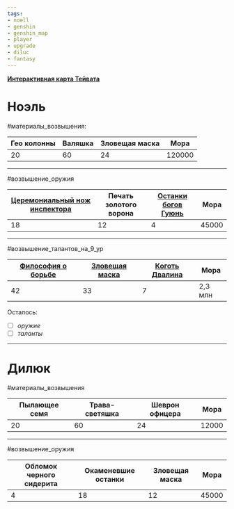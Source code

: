 ```yaml
---
tags:
- noell
- genshin
- genshin_map
- player
- upgrade
- diluc
- fantasy
---
```

**[Интерактивная карта Тейвата](https://genshin-impact-map.appsample.com/)**
# Ноэль


#материалы_возвышения:

|Гео колонны|Валяшка|Зловещая маска|Мора|
| - | - | - | - |
|20|60|24|120000|

---
#возвышение_оружия

|[Церемониальный нож инспектора](https://genshin-info.ru/wiki/predmety/uluchshenie-personazhey-i-oruzhiya/obychnye-materialy-uluchsheniya/tseremonialnyy-nozh-inspektora/)|Печать золотого ворона|[Останки богов Гуюнь](https://genshin-impact.fandom.com/ru/wiki/Останки_богов_Гуюнь)|Мора|
| - | - | - | - |
|18|12|4|45000|

---
#возвышение_талантов_на_9_ур

|[Философия о борьбе](https://genshin-impact.fandom.com/ru/wiki/Философия_о_«Борьбе»)|[Зловещая маска](https://genshin-info.ru/wiki/predmety/uluchshenie-personazhey-i-oruzhiya/obychnye-materialy-uluchsheniya/zloveshchaya-maska/)|[Коготь Двалина](https://genshin-info.ru/wiki/predmety/uluchshenie-personazhey-i-oruzhiya/materialy-s-ezhenedelnykh-bossov/kogot-dvalina/)|Мора|
|-|-|-|-|
|42|33|7|2,3 млн|

 Осталось:
 - [ ] _оружие_ 
 - [ ] _таланты_

***

# Дилюк
#материалы_возвышения 

|Пылающее семя|Трава-светяшка|Шеврон офицера|Мора|
|	-	|	-	|	-	|	-	|
|20|60|24|12000|

---

#возвышение_оружия 

|Обломок черного сидерита|Окаменевшие останки|Зловещая маска|Мора|
|	-	|	-	|	-	|	-	|
|4|18|12|45000|


